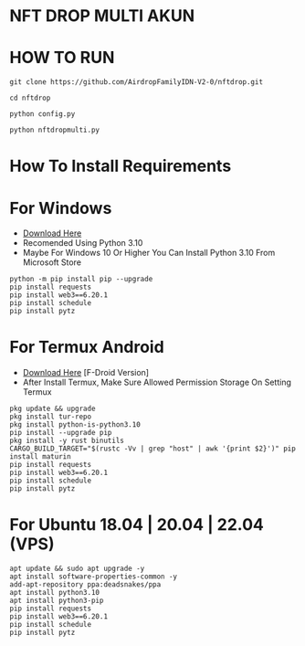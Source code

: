 # NFT DROP MULTI AKUN
# HOW TO RUN
```
git clone https://github.com/AirdropFamilyIDN-V2-0/nftdrop.git
```
```
cd nftdrop
```
```
python config.py
```
```
python nftdropmulti.py
```

# How To Install Requirements
# For Windows
- [Download Here](https://www.python.org/downloads/release/python-3100/)
- Recomended Using Python 3.10
- Maybe For Windows 10 Or Higher You Can Install Python 3.10 From Microsoft Store
```
python -m pip install pip --upgrade
pip install requests
pip install web3==6.20.1
pip install schedule
pip install pytz
```
# For Termux Android
- [Download Here](https://f-droid.org/repo/com.termux_1020.apk) [F-Droid Version]
- After Install Termux, Make Sure Allowed Permission Storage On Setting Termux
```
pkg update && upgrade
pkg install tur-repo
pkg install python-is-python3.10
pip install --upgrade pip
pkg install -y rust binutils
CARGO_BUILD_TARGET="$(rustc -Vv | grep "host" | awk '{print $2}')" pip install maturin
pip install requests
pip install web3==6.20.1
pip install schedule
pip install pytz
```
# For Ubuntu 18.04 | 20.04 | 22.04 (VPS)
```
apt update && sudo apt upgrade -y
apt install software-properties-common -y
add-apt-repository ppa:deadsnakes/ppa
apt install python3.10
apt install python3-pip
pip install requests
pip install web3==6.20.1
pip install schedule
pip install pytz
```
